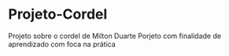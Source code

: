 # Projeto-Cordel
Projeto sobre o cordel de Milton Duarte
Porjeto  com finalidade de  aprendizado com foca na prática
